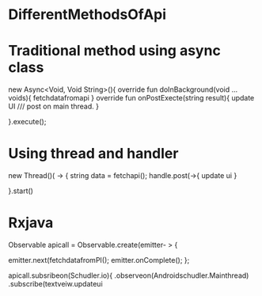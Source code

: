 # DifferentMethodsOfApi

# Traditional method using async class

new Async<Void, Void String>(){
override fun doInBackground(void ... voids){
fetchdatafromapi
}
override fun onPostExecte(string result){
update UI /// post on main thread.
}

}.execute();


# Using thread and handler

new Thread()( -> {
string data = fetchapi();
handle.post(->{
update ui
}

}.start()


# Rxjava

Observable<String> apicall = Observable.create(emitter- > {

emitter.next(fetchdatafromPI();
emitter.onComplete();
};

apicall.subsribeon(Schudler.io){
.observeon(Androidschudler.Mainthread)
.subscribe(textveiw.updateui
